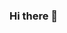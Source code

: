 ### Hi there 👋

<!--
**weburnit/weburnit** is a ✨ _special_ ✨ repository because its `README.md` (this file) appears on your GitHub profile.

Here are some ideas to get you started:

- 🔭 I’m currently a Founder of PrimeDATA.ai
- 🌱 I’m currently staying at home with my wife and enjoy coding our Platform
- 👯 I’m looking to collaborate on Marketing-science based Data Platform
- 💬 Ask me about Consultant: Data Platform, System Architecture Design
- 📫 How to reach me: paul.ng@primedata.ai
- ⚡ Fun fact: enjoy life with coding is real
-->
